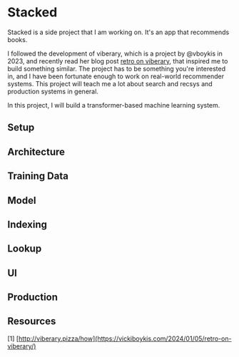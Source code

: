 # Stacked

Stacked is a side project that I am working on. It's an app that recommends books.

I followed the development of viberary, which is a project by @vboykis in 2023, and recently read her blog post [retro on viberary](https://vickiboykis.com/2024/01/05/retro-on-viberary/), that inspired me to build something similar. The project has to be something you're interested in, and I have been fortunate enough to work on real-world recommender systems. This project will teach me a lot about search and recsys and production systems in general.

In this project, I will build a transformer-based machine learning system.

## Setup

## Architecture

## Training Data

## Model

## Indexing

## Lookup

## UI

## Production

## Resources

[1] [http://viberary.pizza/how](https://vickiboykis.com/2024/01/05/retro-on-viberary/)
